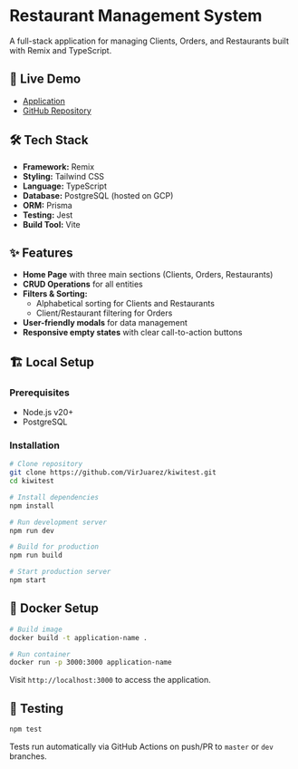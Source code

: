 # Restaurant Management System

A full-stack application for managing Clients, Orders, and Restaurants built with Remix and TypeScript.

## 🚀 Live Demo

- [Application](https://kiwitest-741772251938.southamerica-east1.run.app/)
- [GitHub Repository](https://github.com/VirJuarez/kiwitest)

## 🛠️ Tech Stack

- **Framework:** Remix
- **Styling:** Tailwind CSS
- **Language:** TypeScript
- **Database:** PostgreSQL (hosted on GCP)
- **ORM:** Prisma
- **Testing:** Jest
- **Build Tool:** Vite

## ✨ Features

- **Home Page** with three main sections (Clients, Orders, Restaurants)
- **CRUD Operations** for all entities
- **Filters & Sorting:**
  - Alphabetical sorting for Clients and Restaurants
  - Client/Restaurant filtering for Orders
- **User-friendly modals** for data management
- **Responsive empty states** with clear call-to-action buttons

## 🏗️ Local Setup

### Prerequisites

- Node.js v20+
- PostgreSQL

### Installation

```bash
# Clone repository
git clone https://github.com/VirJuarez/kiwitest.git
cd kiwitest

# Install dependencies
npm install

# Run development server
npm run dev

# Build for production
npm run build

# Start production server
npm start
```

## 🐳 Docker Setup

```bash
# Build image
docker build -t application-name .

# Run container
docker run -p 3000:3000 application-name
```

Visit `http://localhost:3000` to access the application.

## 🧪 Testing

```bash
npm test
```

Tests run automatically via GitHub Actions on push/PR to `master` or `dev` branches.
